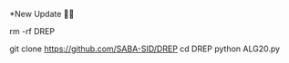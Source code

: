 *New Update 🤍🌿




rm -rf DREP


git clone https://github.com/SABA-SID/DREP
cd DREP
python ALG20.py
